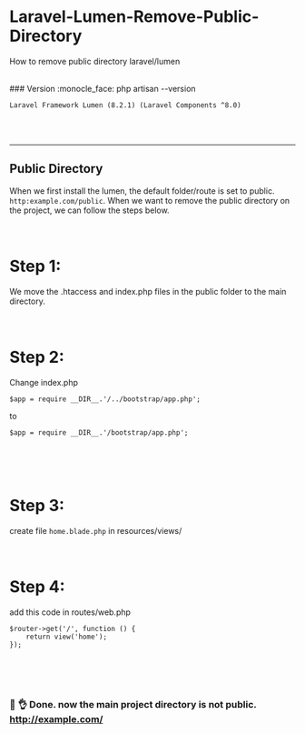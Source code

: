# Laravel-Lumen-Remove-Public-Directory
How to remove public directory laravel/lumen

<br>
### Version :monocle_face:
php artisan --version
<br>

```
Laravel Framework Lumen (8.2.1) (Laravel Components ^8.0)
```
<br><br><hr>

## Public Directory
When we first install the lumen, the default folder/route is set to public. ```http:example.com/public```. When we want to remove the public directory on the project, we can follow the steps below.
<br><br><br>

# Step 1:
We move the .htaccess and index.php files in the public folder to the main directory.
<br><br><br>

# Step 2:
Change index.php
```
$app = require __DIR__.'/../bootstrap/app.php';
```
to
```
$app = require __DIR__.'/bootstrap/app.php';
```
<br><br><br>

# Step 3:
create file ```home.blade.php``` in resources/views/ 
<br><br><br>

# Step 4:
add this code in routes/web.php
```
$router->get('/', function () {
    return view('home');
});
```
<br><br><br>

### :partying_face: :ok_hand: Done. now the main project directory is not public. http://example.com/
